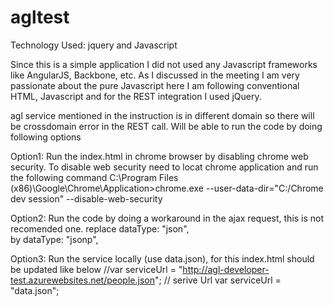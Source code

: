 # agltest

Technology Used: jquery and Javascript

Since this is a simple application I  did not used any Javascript frameworks like AngularJS, Backbone, etc. As I discussed in the meeting I am very passionate about the pure Javascript here I am following conventional HTML, Javascript and for the REST integration I used jQuery.

agl service mentioned in the instruction is in different domain so there will be crossdomain error in the REST call.
Will be able to  run the code by doing following options

Option1: Run the index.html in chrome browser by disabling chrome web security. To disable web security need to locat chrome application and run the following command
C:\Program Files (x86)\Google\Chrome\Application>chrome.exe --user-data-dir="C:/Chrome dev session" --disable-web-security

Option2: Run the code by doing a workaround in the ajax request, this is not recomended one.
replace dataType: "json",  
by dataType: "jsonp",

Option3: Run the service locally (use data.json), for this index.html should be updated like below 
//var serviceUrl = "http://agl-developer-test.azurewebsites.net/people.json"; // serive Url 
var serviceUrl = "data.json";
